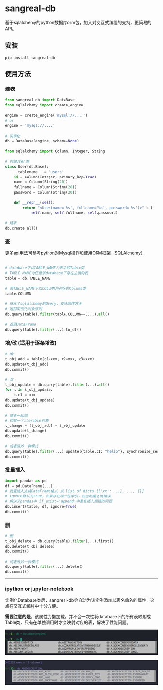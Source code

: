 # sangreal-db
基于sqlalchemy的python数据库orm包，加入对交互式编程的支持，更简易的API。

## 安装

```pip install sangreal-db```

## 使用方法

### 建表

```python
from sangreal_db import DataBase
from sqlalchemy import create_engine

engine = create_engine('mysql://....')
# or
engine = 'mysql://....'

# 实例化
db = DataBase(engine, schema=None)

from sqlalchemy import Column, Integer, String

# 构建User类
class User(db.Base):
    __tablename__ = 'users'
    id = Column(Integer, primary_key=True)
    name = Column(String(20))
    fullname = Column(String(20))
    password = Column(String(20))

    def __repr__(self):
        return "<User(name='%s', fullname='%s', password='%s')>" % (
            self.name, self.fullname, self.password)

# 建表
db.create_all()
```

### 查

更多api用法可参考[python对Mysql操作和使用ORM框架（SQLAlchemy）](https://www.cnblogs.com/pycode/p/mysql-orm.html)

```python

# database下以TABLE_NAME为表名的Table类
# TABLE_NAME为任意该database下存在主键的表
table = db.TABLE_NAME

# 表TABLE_NAME下以COLUMN为列名的Column类
table.COLUMN

# 继承了sqlalchemy的Query，支持同样方法
# 返回实例化对象序列
db.query(table).filter(table.COLUMN==....).all() 

# 返回DataFrame
db.query(table).filter(...).to_df()

```

### 增/改 (适用于逐条增改)

```python
# 增
t_obj_add = table(c1=xxx, c2=xxx, c3=xxx)
db.update(t_obj_add)
db.commit()

# 改
t_obj_update = db.query(table).filter(...).all()
for t in t_obj_update:
    t.c1 = xxx
db.update(t_obj_update)
db.commit()

# 或者一起搞
# 构建一个iterable对象
t_change = [t_obj_add] + t_obj_update
db.update(t_change)
db.commit()

# 或者另外一种模式
db.query(table).filter(...).update({table.c1: "hello"}, synchronize_session=False)
db.commit()
```

### 批量插入

```python
import pandas as pd
df = pd.DataFrame(...)
# 批量插入支持DataFrame格式 或 list of dicts [{'xx': ...}, ..., {}]
# ignore默认为True，如果存在唯一性索引，会忽略重复键错误
# 解决了pandas中 if_exist='append'中重复插入报错的问题
db.insert(table, df, ignore=True)
db.commit()
```

### 删

```python
# 删
t_obj_delete = db.query(table).filter(...).first()
db.delete(t_obj_delete)
db.commit()

# 或者另外一种模式
db.query(table).filter(...).delete()
db.commit()
```

___

### ipython or jupyter-notebook

实例化Database类后，sangreal-db会自动为该实例添加以表名命名的属性，这点在交互式编程中十分方便。

**需要注意的是**，该属性为懒加载，并不会一次性将database下的所有表映射成Table类，只有在单独调用时才会映射对应的表，解决了性能问题。

![tables](img/tables.png)

![columns](img/columns.png)

